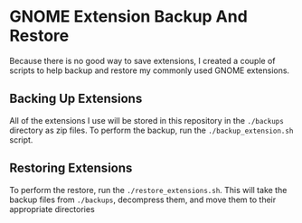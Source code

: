 # GNOME Extension Backup And Restore
Because there is no good way to save extensions, I created a couple of scripts to help backup and restore my commonly used GNOME extensions.

## Backing Up Extensions
All of the extensions I use will be stored in this repository in the `./backups` directory as zip files. To perform the backup, run the `./backup_extension.sh` script.

## Restoring Extensions
To perform the restore, run the `./restore_extensions.sh`. This will take the backup files from `./backups`, decompress them, and move them to their appropriate directories